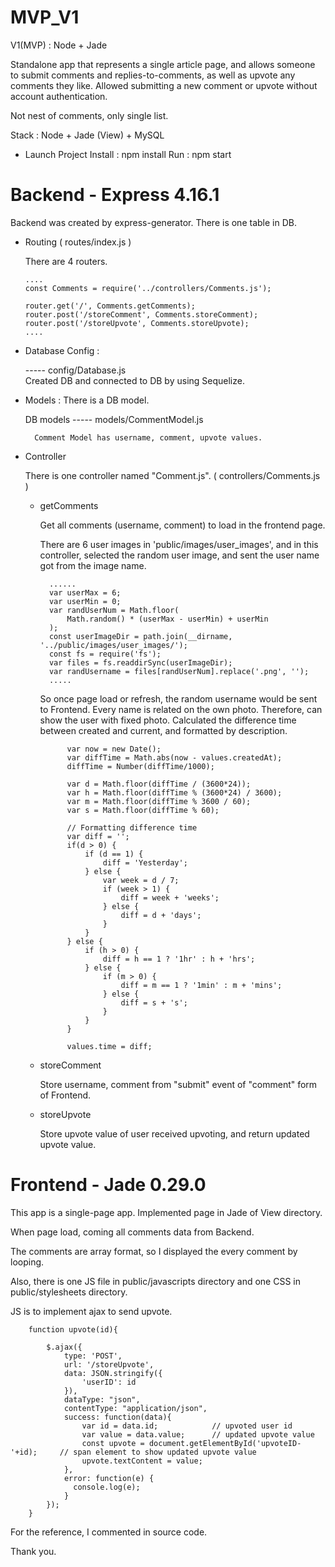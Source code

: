 # MVP_V1
V1(MVP) : Node + Jade 

Standalone app that represents a single article page, and allows someone to submit comments and replies-to-comments, as well as upvote any comments they like. 
Allowed submitting a new comment or upvote without account authentication.

Not nest of comments, only single list.

Stack : Node + Jade (View) + MySQL

- Launch Project
Install : npm install
Run : npm start


# Backend - Express 4.16.1

Backend was created by express-generator. There is one table in DB.

- Routing ( routes/index.js )

    There are 4 routers.
    
      ....
      const Comments = require('../controllers/Comments.js');

      router.get('/', Comments.getComments);
      router.post('/storeComment', Comments.storeComment);
      router.post('/storeUpvote', Comments.storeUpvote);
      ....
      
- Database Config :
    
    ----- config/Database.js  
    Created DB and connected to DB by using Sequelize.
  
- Models :
    There is a DB model.

    DB models ----- models/CommentModel.js
    
        Comment Model has username, comment, upvote values.    
        
        
- Controller
      
  There is one controller named "Comment.js". ( controllers/Comments.js )
    
    - getComments 

      Get all comments (username, comment) to load in the frontend page. 
      
      There are 6 user images in 'public/images/user_images', and in this controller, selected the random user image, and sent the user name got from the image name.
              
            ......
            var userMax = 6;
            var userMin = 0;
            var randUserNum = Math.floor(
                Math.random() * (userMax - userMin) + userMin
            );
            const userImageDir = path.join(__dirname, '../public/images/user_images/');
            const fs = require('fs');
            var files = fs.readdirSync(userImageDir);
            var randUsername = files[randUserNum].replace('.png', '');
            .....

        So once page load or refresh, the random username would be sent to Frontend. Every name is related on the own photo. Therefore, can show the user with fixed photo.
        Calculated the difference time between created and current, and formatted by description.
        
                var now = new Date();
                var diffTime = Math.abs(now - values.createdAt);
                diffTime = Number(diffTime/1000);
                
                var d = Math.floor(diffTime / (3600*24));
                var h = Math.floor(diffTime % (3600*24) / 3600);
                var m = Math.floor(diffTime % 3600 / 60);
                var s = Math.floor(diffTime % 60);
                
                // Formatting difference time 
                var diff = '';
                if(d > 0) {
                    if (d == 1) {
                        diff = 'Yesterday';
                    } else {
                        var week = d / 7;
                        if (week > 1) {
                            diff = week + 'weeks';
                        } else {
                            diff = d + 'days';
                        }
                    }
                } else {
                    if (h > 0) {
                        diff = h == 1 ? '1hr' : h + 'hrs';
                    } else {
                        if (m > 0) {
                            diff = m == 1 ? '1min' : m + 'mins'; 
                        } else {
                            diff = s + 's';
                        }
                    }
                }
                
                values.time = diff;
                
     - storeComment
     
        Store username, comment from "submit" event of "comment" form of Frontend.
        
     - storeUpvote

        Store upvote value of user received upvoting, and return updated upvote value.
        
     
     
# Frontend - Jade 0.29.0

This app is a single-page app. Implemented page in Jade of View directory.

When page load, coming all comments data from Backend. 

The comments are array format, so I displayed the every comment by looping. 

Also, there is one JS file in public/javascripts directory and one CSS in public/stylesheets directory.

JS is to implement ajax to send upvote.

        function upvote(id){
    
            $.ajax({
                type: 'POST',
                url: '/storeUpvote',
                data: JSON.stringify({
                    'userID': id
                }),
                dataType: "json",
                contentType: "application/json",        
                success: function(data){
                    var id = data.id;            // upvoted user id
                    var value = data.value;      // updated upvote value      
                    const upvote = document.getElementById('upvoteID-'+id);     // span element to show updated upvote value
                    upvote.textContent = value;
                },
                error: function(e) {
                  console.log(e);
                }        
            });
        }


For the reference, I commented in source code.
        
Thank you.
